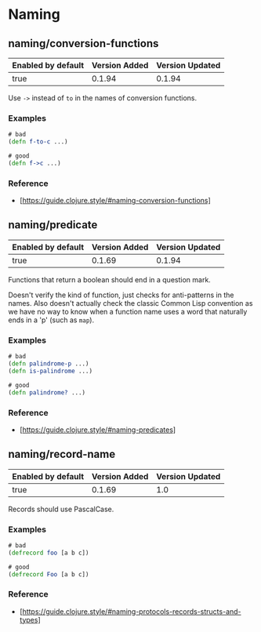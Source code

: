 # Naming

## naming/conversion-functions

| Enabled by default | Version Added | Version Updated |
| ------------------ | ------------- | --------------- |
| true               | 0.1.94        | 0.1.94          |

Use `->` instead of `to` in the names of conversion functions.

### Examples

```clojure
# bad
(defn f-to-c ...)

# good
(defn f->c ...)
```

### Reference

* [https://guide.clojure.style/#naming-conversion-functions]

## naming/predicate

| Enabled by default | Version Added | Version Updated |
| ------------------ | ------------- | --------------- |
| true               | 0.1.69        | 0.1.94          |

Functions that return a boolean should end in a question mark.

Doesn't verify the kind of function, just checks for anti-patterns in the
names. Also doesn't actually check the classic Common Lisp convention as we
have no way to know when a function name uses a word that naturally ends in
a 'p' (such as `map`).

### Examples

```clojure
# bad
(defn palindrome-p ...)
(defn is-palindrome ...)

# good
(defn palindrome? ...)
```

### Reference

* [https://guide.clojure.style/#naming-predicates]

## naming/record-name

| Enabled by default | Version Added | Version Updated |
| ------------------ | ------------- | --------------- |
| true               | 0.1.69        | 1.0             |

Records should use PascalCase.

### Examples

```clojure
# bad
(defrecord foo [a b c])

# good
(defrecord Foo [a b c])
```

### Reference

* [https://guide.clojure.style/#naming-protocols-records-structs-and-types]
